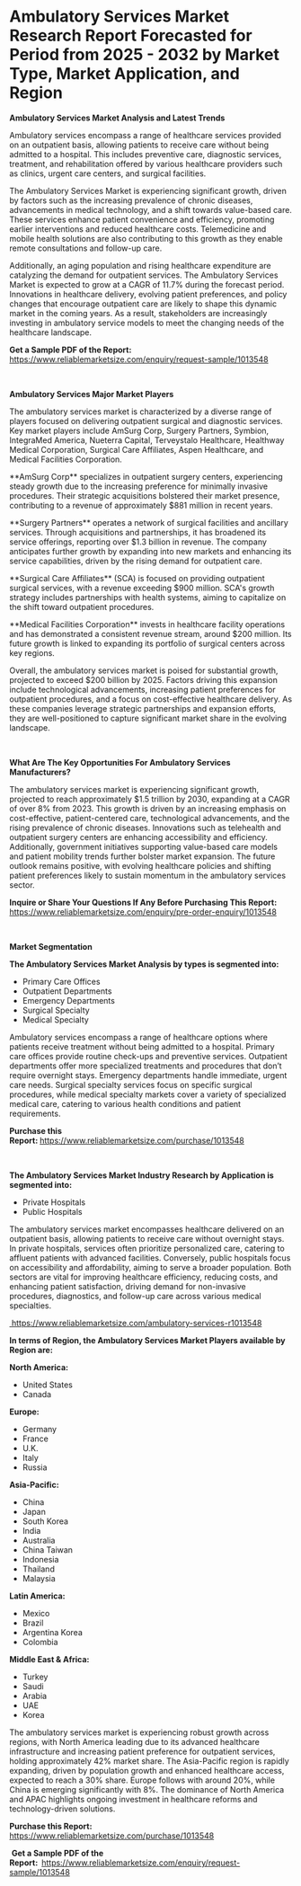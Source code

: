 <p><h1>Ambulatory Services Market Research Report Forecasted for Period from 2025 -  2032 by Market Type, Market Application, and Region</h1></p><p><strong>Ambulatory Services Market Analysis and Latest Trends</strong></p>
<p><p>Ambulatory services encompass a range of healthcare services provided on an outpatient basis, allowing patients to receive care without being admitted to a hospital. This includes preventive care, diagnostic services, treatment, and rehabilitation offered by various healthcare providers such as clinics, urgent care centers, and surgical facilities. </p><p>The Ambulatory Services Market is experiencing significant growth, driven by factors such as the increasing prevalence of chronic diseases, advancements in medical technology, and a shift towards value-based care. These services enhance patient convenience and efficiency, promoting earlier interventions and reduced healthcare costs. Telemedicine and mobile health solutions are also contributing to this growth as they enable remote consultations and follow-up care.</p><p>Additionally, an aging population and rising healthcare expenditure are catalyzing the demand for outpatient services. The Ambulatory Services Market is expected to grow at a CAGR of 11.7% during the forecast period. Innovations in healthcare delivery, evolving patient preferences, and policy changes that encourage outpatient care are likely to shape this dynamic market in the coming years. As a result, stakeholders are increasingly investing in ambulatory service models to meet the changing needs of the healthcare landscape.</p></p>
<p><strong>Get a Sample PDF of the Report:&nbsp;</strong> <a href="https://www.reliablemarketsize.com/enquiry/request-sample/1013548?utm_campaign=3188&utm_medium=2&utm_source=Github&utm_content=ia&utm_term=17042025&utm_id=ambulatory-services">https://www.reliablemarketsize.com/enquiry/request-sample/1013548</a></p>
<p>&nbsp;</p>
<p><strong>Ambulatory Services Major Market Players</strong></p>
<p><p>The ambulatory services market is characterized by a diverse range of players focused on delivering outpatient surgical and diagnostic services. Key market players include AmSurg Corp, Surgery Partners, Symbion, IntegraMed America, Nueterra Capital, Terveystalo Healthcare, Healthway Medical Corporation, Surgical Care Affiliates, Aspen Healthcare, and Medical Facilities Corporation.</p><p>**AmSurg Corp** specializes in outpatient surgery centers, experiencing steady growth due to the increasing preference for minimally invasive procedures. Their strategic acquisitions bolstered their market presence, contributing to a revenue of approximately $881 million in recent years. </p><p>**Surgery Partners** operates a network of surgical facilities and ancillary services. Through acquisitions and partnerships, it has broadened its service offerings, reporting over $1.3 billion in revenue. The company anticipates further growth by expanding into new markets and enhancing its service capabilities, driven by the rising demand for outpatient care.</p><p>**Surgical Care Affiliates** (SCA) is focused on providing outpatient surgical services, with a revenue exceeding $900 million. SCA's growth strategy includes partnerships with health systems, aiming to capitalize on the shift toward outpatient procedures. </p><p>**Medical Facilities Corporation** invests in healthcare facility operations and has demonstrated a consistent revenue stream, around $200 million. Its future growth is linked to expanding its portfolio of surgical centers across key regions.</p><p>Overall, the ambulatory services market is poised for substantial growth, projected to exceed $200 billion by 2025. Factors driving this expansion include technological advancements, increasing patient preferences for outpatient procedures, and a focus on cost-effective healthcare delivery. As these companies leverage strategic partnerships and expansion efforts, they are well-positioned to capture significant market share in the evolving landscape.</p></p>
<p>&nbsp;</p>
<p><strong>What Are The Key Opportunities For Ambulatory Services Manufacturers?</strong></p>
<p><p>The ambulatory services market is experiencing significant growth, projected to reach approximately $1.5 trillion by 2030, expanding at a CAGR of over 8% from 2023. This growth is driven by an increasing emphasis on cost-effective, patient-centered care, technological advancements, and the rising prevalence of chronic diseases. Innovations such as telehealth and outpatient surgery centers are enhancing accessibility and efficiency. Additionally, government initiatives supporting value-based care models and patient mobility trends further bolster market expansion. The future outlook remains positive, with evolving healthcare policies and shifting patient preferences likely to sustain momentum in the ambulatory services sector.</p></p>
<p><strong>Inquire or Share Your Questions If Any Before Purchasing This Report:</strong> <a href="https://www.reliablemarketsize.com/enquiry/pre-order-enquiry/1013548?utm_campaign=3188&utm_medium=2&utm_source=Github&utm_content=ia&utm_term=17042025&utm_id=ambulatory-services">https://www.reliablemarketsize.com/enquiry/pre-order-enquiry/1013548</a></p>
<p>&nbsp;</p>
<p><strong>Market Segmentation</strong></p>
<p><strong>The Ambulatory Services Market Analysis by types is segmented into:</strong></p>
<p><ul><li>Primary Care Offices</li><li>Outpatient Departments</li><li>Emergency Departments</li><li>Surgical Specialty</li><li>Medical Specialty</li></ul></p>
<p><p>Ambulatory services encompass a range of healthcare options where patients receive treatment without being admitted to a hospital. Primary care offices provide routine check-ups and preventive services. Outpatient departments offer more specialized treatments and procedures that don’t require overnight stays. Emergency departments handle immediate, urgent care needs. Surgical specialty services focus on specific surgical procedures, while medical specialty markets cover a variety of specialized medical care, catering to various health conditions and patient requirements.</p></p>
<p><strong>Purchase this Report:&nbsp;</strong><a href="https://www.reliablemarketsize.com/purchase/1013548?utm_campaign=3188&utm_medium=2&utm_source=Github&utm_content=ia&utm_term=17042025&utm_id=ambulatory-services">https://www.reliablemarketsize.com/purchase/1013548</a></p>
<p>&nbsp;</p>
<p><strong>The Ambulatory Services Market Industry Research by Application is segmented into:</strong></p>
<p><ul><li>Private Hospitals</li><li>Public Hospitals</li></ul></p>
<p><p>The ambulatory services market encompasses healthcare delivered on an outpatient basis, allowing patients to receive care without overnight stays. In private hospitals, services often prioritize personalized care, catering to affluent patients with advanced facilities. Conversely, public hospitals focus on accessibility and affordability, aiming to serve a broader population. Both sectors are vital for improving healthcare efficiency, reducing costs, and enhancing patient satisfaction, driving demand for non-invasive procedures, diagnostics, and follow-up care across various medical specialties.</p></p>
<p><a href="https://www.reliablemarketsize.com/ambulatory-services-r1013548?utm_campaign=3188&utm_medium=2&utm_source=Github&utm_content=ia&utm_term=17042025&utm_id=ambulatory-services">&nbsp;https://www.reliablemarketsize.com/ambulatory-services-r1013548</a></p>
<p><strong>In terms of Region, the Ambulatory Services Market Players available by Region are:</strong></p>
<p>
    <p> <strong> North America: </strong>
        <ul>
            <li>United States</li>
            <li>Canada</li>
        </ul>
        </p> 
    <p> <strong> Europe: </strong>
        <ul>
            <li>Germany</li>
            <li>France</li>
            <li>U.K.</li>
            <li>Italy</li>
            <li>Russia</li>
        </ul>
        </p> 
    <p> <strong> Asia-Pacific: </strong>
        <ul>
            <li>China</li>
            <li>Japan</li>
            <li>South Korea</li>
            <li>India</li>
            <li>Australia</li>
            <li>China Taiwan</li>
            <li>Indonesia</li>
            <li>Thailand</li>
            <li>Malaysia</li>
        </ul>
        </p> 
    <p> <strong> Latin America: </strong>
        <ul>
            <li>Mexico</li>
            <li>Brazil</li>
            <li>Argentina Korea</li>
            <li>Colombia</li>
        </ul>
        </p> 
    <p> <strong> Middle East & Africa: </strong>
        <ul>
            <li>Turkey</li>
            <li>Saudi</li>
            <li>Arabia</li>
            <li>UAE</li>
            <li>Korea</li>
        </ul>
    </p>
    </p>
<p><p>The ambulatory services market is experiencing robust growth across regions, with North America leading due to its advanced healthcare infrastructure and increasing patient preference for outpatient services, holding approximately 42% market share. The Asia-Pacific region is rapidly expanding, driven by population growth and enhanced healthcare access, expected to reach a 30% share. Europe follows with around 20%, while China is emerging significantly with 8%. The dominance of North America and APAC highlights ongoing investment in healthcare reforms and technology-driven solutions.</p></p>
<p><strong>Purchase this Report: </strong><a href="https://www.reliablemarketsize.com/purchase/1013548?utm_campaign=3188&utm_medium=2&utm_source=Github&utm_content=ia&utm_term=17042025&utm_id=ambulatory-services">https://www.reliablemarketsize.com/purchase/1013548</a></p>
<p>&nbsp;<strong>Get a Sample PDF of the Report:&nbsp;&nbsp;</strong><a href="https://www.reliablemarketsize.com/enquiry/request-sample/1013548?utm_campaign=3188&utm_medium=2&utm_source=Github&utm_content=ia&utm_term=17042025&utm_id=ambulatory-services">https://www.reliablemarketsize.com/enquiry/request-sample/1013548</a></p>
<p><strong></strong></p>
<p><p></p><p></p><p></p></p>